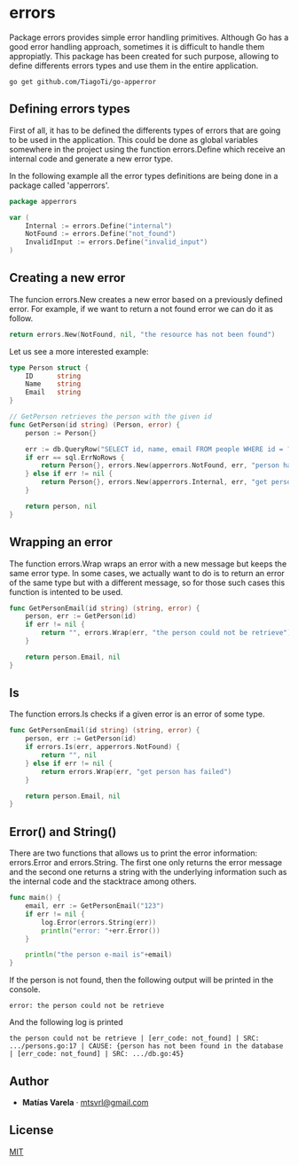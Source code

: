 # errors
Package errors provides simple error handling primitives. Although Go has a good error handling approach, sometimes it is difficult to handle them appropiatly. This package has been created for such purpose, allowing to define differents errors types and use them in the entire application.

```
go get github.com/TiagoTi/go-apperror
````

## Defining errors types
First of all, it has to be defined the differents types of errors that are going to be used in the application. This could be done as global variables somewhere in the project using the function errors.Define which receive an internal code and generate a new error type.

In the following example all the error types definitions are being done in a package called 'apperrors'.

```go
package apperrors

var (
    Internal := errors.Define("internal")
    NotFound := errors.Define("not_found")
    InvalidInput := errors.Define("invalid_input")
)
```

## Creating a new error
The funcion errors.New creates a new error based on a previously defined error. For example, if we want to return a not found error we can do it as follow.

```go
return errors.New(NotFound, nil, "the resource has not been found")
```

Let us see a more interested example:

```go
type Person struct {
    ID      string
    Name    string
    Email   string
}

// GetPerson retrieves the person with the given id
func GetPerson(id string) (Person, error) {
    person := Person{}

    err := db.QueryRow("SELECT id, name, email FROM people WHERE id = ?", id).Scan(&person.ID, &person.Name, &person.Email)
    if err == sql.ErrNoRows {
        return Person{}, errors.New(apperrors.NotFound, err, "person has not been found in the database")
    } else if err != nil {
        return Person{}, errors.New(apperrors.Internal, err, "get person from database has failed")
    }

    return person, nil
}
```

## Wrapping an error
The function errors.Wrap wraps an error with a new message but keeps the same error type.
In some cases, we actually want to do is to return an error of the same type but with a different message, so for those such cases this function is intented to be used. 

```go
func GetPersonEmail(id string) (string, error) {
    person, err := GetPerson(id)
    if err != nil {
        return "", errors.Wrap(err, "the person could not be retrieve")
    }

    return person.Email, nil 
}
```


## Is
The function errors.Is checks if a given error is an error of some type.

```go
func GetPersonEmail(id string) (string, error) {
    person, err := GetPerson(id)
    if errors.Is(err, apperrors.NotFound) {
        return "", nil
    } else if err != nil {
        return errors.Wrap(err, "get person has failed")
    }

    return person.Email, nil
}
```

## Error() and String()
There are two functions that allows us to print the error information: errors.Error and errors.String.
The first one only returns the error message and the second one returns a string with the underlying information such as the internal code and the stacktrace among others.

```go
func main() {
    email, err := GetPersonEmail("123")
    if err != nil {
        log.Error(errors.String(err))
        println("error: "+err.Error())
    }

    println("the person e-mail is"+email)
}
```

If the person is not found, then the following output will be printed in the console.

```
error: the person could not be retrieve
```

And the following log is printed

```
the person could not be retrieve | [err_code: not_found] | SRC: .../persons.go:17 | CAUSE: {person has not been found in the database | [err_code: not_found] | SRC: .../db.go:45}
```

## Author
- **Matías Varela** · [mtsvrl@gmail.com](mailto:mtsvrl@gmail.com)

## License
[MIT](https://github.com/matiasvarela/errors/blob/master/LICENSE)
